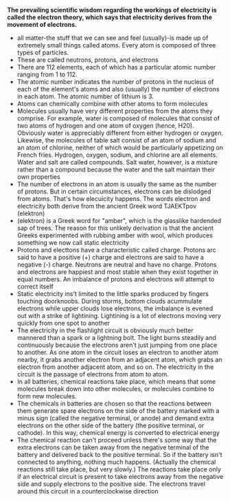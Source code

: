 **The prevailing scientific wisdom regarding the workings of electricity is
called the electron theory, which says that electricity derives from the movement of electrons.**

- all matter-the stuff that we can see and feel (usually)-is
made up of extremely small things called atoms. Every atom is composed of three types of particles. 
- These are called neutrons, protons, and electrons
- There are 112 elements, each of which has a particular atomic number ranging from 1 to 112.
- The atomic number indicates the number of protons in the nucleus of each of the element's atoms and also (usually) the number of electrons in each atom. The atomic number of lithium is 3.
- Atoms can chemically combine with other atoms to form molecules
- Molecules usually have very different properties from the atoms they comprise. For example, water is composed of molecules that consist of two atoms of hydrogen and one atom of oxygen (hence, H20). Obviously water
is appreciably different from either hydrogen or oxygen. Likewise, the
molecules of table salt consist of an atom of sodium and an atom of chlorine, neither of which would be particularly appetizing on French fries.
Hydrogen, oxygen, sodium, and chlorine are all elements. Water and salt
are called compounds. Salt water, however, is a mixture rather than a compound because the water and the salt maintain their own properties
- The number of electrons in an atom is usually the same as the number of
protons. But in certain circumstances, electrons can be dislodged from atoms. That's how elecuicity happens.
The words electron and electricity both derive from the ancient Greek
word TJAEKTpov (elektron)
- (elektron) is a Greek word for "amber", which is the glasslike hardended sap of trees. The reason for this
unlikely derivation is that the ancient Greeks experimented with rubbing
amber with wool, which produces something we now call static electricity
- Protons and electtons have a characteristic called charge. Protons arc said
to have a positive (+) charge and electrons are said to have a negative (-)
charge. Neutrons are neutral and have no charge. Protons and electrons are happiest and most stable when they exist together in equal numbers. An imbalance of protons and electrons will attempt
to correct itself
- Static electricity ins't limited to the little sparks produced by fingers touching doorknoobs. During storms, bottom clouds acummulate electrons while upper clouds lose electrons, the imbalance is evened out with a strike of lightining. Lightining is a lot of electrons moving very quickly from one spot to another
- The electricity in the flashlight circuit is obviously much better mannered
than a spark or a lightning bolt. The light burns steadily and continuously
because the electrons aren't just jumping from one place to another. As one
atom in the circuit loses an electron to another atom nearby, it grabs another
electron from an adjacent atom, which grabs an electron from another adjacent atom, and so on. The electricity in the circuit is the passage of electrons from atom to atom. 
- In all batteries, chemical reactions take place, which means that some
molecules break down into other molecules, or molecules combine to form
new molecules.
- The chemicals in batteries are chosen so that the reactions
between them generate spare electrons on the side of the battery marked with
a minus sign (called the negative terminal, or anode) and demand extra electrons on the other side of the battery (the positive terminal, or cathode). In
this way, chemical energy is converted to electrical energy
- The chemical reaction can't proceed unless there's some way that the
extra electrons can be taken away from the negative terminal of the battery
and delivered back to the positive terminal. So if the battery isn't connected
to anything, nothing much happens. (Actually the chemical reactions still
take place, but very slowly.) The reactions take place only if an electrical
circuit is present to take electrons away from the negative side and supply
electrons to the positive side. The electrons travel around this circuit in a
counterclockwise direction
